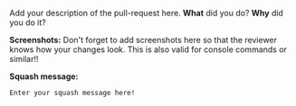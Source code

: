 Add your description of the pull-request here. **What** did you do? **Why** did you do it?

**Screenshots:**
Don't forget to add screenshots here so that the reviewer knows how your changes look.
This is also valid for console commands or similar!!

**Squash message:**
```
Enter your squash message here!
```
